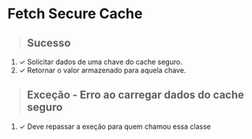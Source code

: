 # Fetch Secure Cache

> ## Sucesso
1. ✓ Solicitar dados de uma chave do cache seguro.
2. ✓ Retornar o valor armazenado para aquela chave.

> ## Exceção - Erro ao carregar dados do cache seguro
1. ✓ Deve repassar a exeção para quem chamou essa classe

